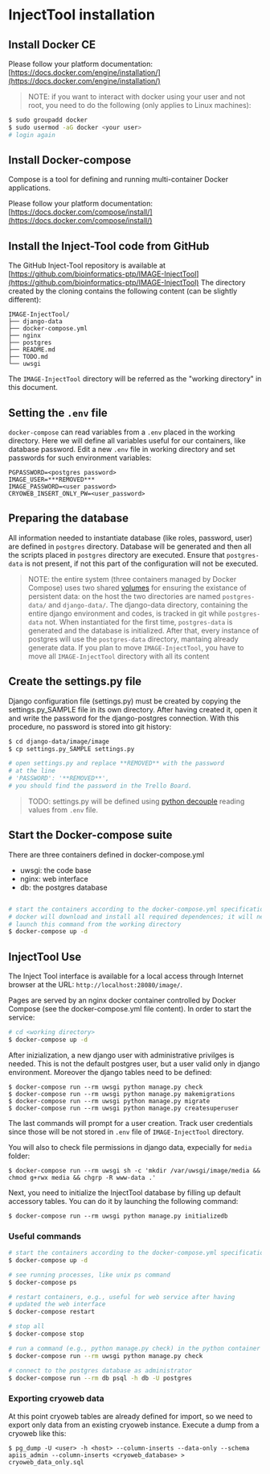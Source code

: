 
InjectTool installation
=======================

Install Docker CE
-----------------

Please follow your platform documentation:
[https://docs.docker.com/engine/installation/](https://docs.docker.com/engine/installation/)

>NOTE: if you want to interact with docker using your user and not root, you need to do the following (only applies to Linux machines):
```bash
$ sudo groupadd docker
$ sudo usermod -aG docker <your user>
# login again
```

Install Docker-compose
----------------------

Compose is a tool for defining and running multi-container Docker applications.

Please follow your platform documentation:
[https://docs.docker.com/compose/install/](https://docs.docker.com/compose/install/)


Install the Inject-Tool code from GitHub
-----------------------------------------

The GitHub Inject-Tool repository is available at
[https://github.com/bioinformatics-ptp/IMAGE-InjectTool](https://github.com/bioinformatics-ptp/IMAGE-InjectTool)
The directory created by the cloning contains the following content (can be slightly different):

```
IMAGE-InjectTool/
├── django-data
├── docker-compose.yml
├── nginx
├── postgres
├── README.md
├── TODO.md
└── uwsgi
```

The `IMAGE-InjectTool` directory will be referred as the "working directory" in this document.

Setting the `.env` file
-----------------------

`docker-compose` can read variables from a `.env` placed in the working directory.
Here we will define all variables useful for our containers, like database password.
Edit a new `.env` file in working directory and set passwords for such environment
variables:

```
PGPASSWORD=<postgres password>
IMAGE_USER=***REMOVED***
IMAGE_PASSWORD=<user password>
CRYOWEB_INSERT_ONLY_PW=<user_password>
```

Preparing the database
----------------------

All information needed to instantiate database (like roles, password, user) are
defined in `postgres` directory. Database will be generated and then all the scripts
placed in `postgres` directory are executed. Ensure that `postgres-data` is not present,
if not this part of the configuration will not be executed.

> NOTE:
the entire system (three containers managed by Docker Compose) uses two shared
[volumes](https://docs.docker.com/engine/admin/volumes/volumes/) for ensuring
the existance of persistent data: on the host the two directories are named
`postgres-data/` and `django-data/`. The django-data directory, containing the
entire django environment and codes, is tracked in git while `postgres-data` not.
When instantiated for the first time, `postgres-data` is generated and the database
is initialized. After that, every instance of postgres will use the `postgres-data`
directory, mantaing already generate data. If you plan to move `IMAGE-InjectTool`,
you have to move all `IMAGE-InjectTool` directory with all its content

Create the settings.py file
---------------------------

Django configuration file (settings.py) must be created by copying the
settings.py_SAMPLE file in its own directory. After having created it,
open it and write the password for the django-postgres connection. With this procedure, no password is stored into git history:

```bash
$ cd django-data/image/image
$ cp settings.py_SAMPLE settings.py

# open settings.py and replace **REMOVED** with the password
# at the line
# 'PASSWORD': '**REMOVED**',
# you should find the password in the Trello Board.

```

> TODO:
settings.py will be defined using [python decouple](https://simpleisbetterthancomplex.com/2015/11/26/package-of-the-week-python-decouple.html)
reading values from `.env` file.

Start the Docker-compose suite
------------------------------

There are three containers defined in docker-compose.yml

 - uwsgi: the code base
 - nginx: web interface
 - db: the postgres database

```bash

# start the containers according to the docker-compose.yml specifications
# docker will download and install all required dependences; it will need several minutes to complete.
# launch this command from the working directory
$ docker-compose up -d

```

InjectTool Use
--------------

The Inject Tool interface is available for a local access through Internet browser at the URL: `http://localhost:28080/image/`.

Pages are served by an nginx docker container controlled by Docker Compose (see the docker-compose.yml file content). In order to start the service:

```bash
# cd <working directory>
$ docker-compose up -d
```

After inizialization, a new django user with administrative privilges is needed. This is
not the default postgres user, but a user valid only in django environment. Moreover
the django tables need to be defined:

```
$ docker-compose run --rm uwsgi python manage.py check
$ docker-compose run --rm uwsgi python manage.py makemigrations
$ docker-compose run --rm uwsgi python manage.py migrate
$ docker-compose run --rm uwsgi python manage.py createsuperuser
```

The last commands will prompt for a user creation. Track user credentials since
those will be not stored in `.env` file of `IMAGE-InjectTool` directory.

You will also to check file permissions in django data, expecially for `media`
folder:

```
$ docker-compose run --rm uwsgi sh -c 'mkdir /var/uwsgi/image/media && chmod g+rwx media && chgrp -R www-data .'
```

Next, you need to initialize the InjectTool database by filling up default accessory
tables. You can do it by launching the following command:

```
$ docker-compose run --rm uwsgi python manage.py initializedb
```

### Useful commands

```bash
# start the containers according to the docker-compose.yml specifications
$ docker-compose up -d

# see running processes, like unix ps command
$ docker-compose ps

# restart containers, e.g., useful for web service after having
# updated the web interface
$ docker-compose restart

# stop all
$ docker-compose stop

# run a command (e.g., python manage.py check) in the python container from the host
$ docker-compose run --rm uwsgi python manage.py check

# connect to the postgres database as administrator
$ docker-compose run --rm db psql -h db -U postgres
```

### Exporting cryoweb data

At this point cryoweb tables are already defined for import, so we need to export
only data from an existing cryoweb instance. Execute a dump from a cryoweb like this:

```
$ pg_dump -U <user> -h <host> --column-inserts --data-only --schema apiis_admin --column-inserts <cryoweb_database> > cryoweb_data_only.sql
```
